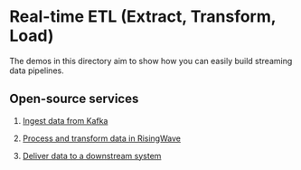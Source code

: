 # Real-time ETL (Extract, Transform, Load)

The demos in this directory aim to show how you can easily build streaming data pipelines.

## Open-source services

1. [Ingest data from Kafka](/03-real-time-etl/001-ingest-data.md)

2. [Process and transform data in RisingWave](/03-real-time-etl/002-process-data.md)

3. [Deliver data to a downstream system](/03-real-time-etl/003-deliver-data.md)

